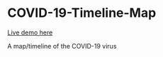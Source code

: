 # COVID-19-Timeline-Map

[Live demo here](https://melonman0.github.io/COVID-19-Timeline-Map/)

A map/timeline of the COVID-19 virus
